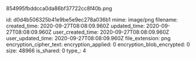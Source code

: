 854995fbddcca0da86bf37722cc8f40b.png

id: d0d4b506325b41e9be5e9ec278a036b1
mime: image/png
filename: 
created_time: 2020-09-27T08:08:09.960Z
updated_time: 2020-09-27T08:08:09.960Z
user_created_time: 2020-09-27T08:08:09.960Z
user_updated_time: 2020-09-27T08:08:09.960Z
file_extension: png
encryption_cipher_text: 
encryption_applied: 0
encryption_blob_encrypted: 0
size: 48966
is_shared: 0
type_: 4